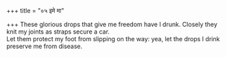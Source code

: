 +++
title = "०५ इमे मा"

+++
These glorious drops that give me freedom have I drunk. Closely they knit my joints as straps secure a car.  
     Let them protect my foot from slipping on the way: yea, let the drops I drink preserve me from disease.